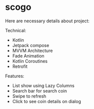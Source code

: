 # scogo

Here are necessary details about project:       

Technical:
- Kotlin         
- Jetpack compose                 
- MVVM Architecture         
- Fade Animation                 
- Kotlin Coroutines                 
- Retrofit    

Features:         
- List show using Lazy Columns         
- Search bar for search coin                 
- Swipe to refresh         
- Click to see coin details on dialog    
